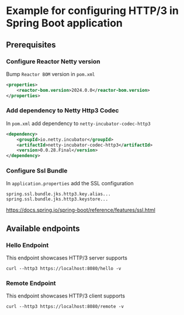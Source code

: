 # Example for configuring HTTP/3 in Spring Boot application

## Prerequisites

### Configure Reactor Netty version

Bump `Reactor BOM` version in `pom.xml`
```xml
<properties>
	<reactor-bom.version>2024.0.0</reactor-bom.version>
</properties>
```

### Add dependency to Netty Http3 Codec

In `pom.xml` add dependency to `netty-incubator-codec-http3`
```xml
<dependency>
	<groupId>io.netty.incubator</groupId>
	<artifactId>netty-incubator-codec-http3</artifactId>
	<version>0.0.28.Final</version>
</dependency>
```
### Configure Ssl Bundle

In `application.properties` add the SSL configuration
```properties
spring.ssl.bundle.jks.http3.key.alias...
spring.ssl.bundle.jks.http3.keystore...
```
https://docs.spring.io/spring-boot/reference/features/ssl.html

## Available endpoints

### Hello Endpoint
This endpoint showcases HTTP/3 server supports

```shell
curl --http3 https://localhost:8080/hello -v
```

### Remote Endpoint
This endpoint showcases HTTP/3 client supports

```shell
curl --http3 https://localhost:8080/remote -v 
```